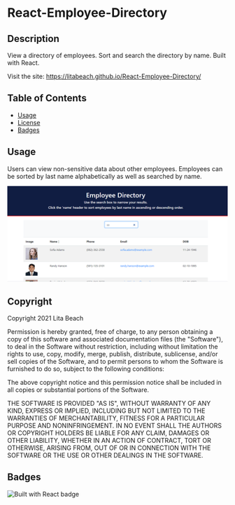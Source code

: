 # React-Employee-Directory

## Description 

View a directory of employees. Sort and search the directory by name. Built with React.

Visit the site: https://litabeach.github.io/React-Employee-Directory/

## Table of Contents

* [Usage](#usage)
* [License](#license)
* [Badges](#badges)

## Usage 

Users can view non-sensitive data about other employees. Employees can be sorted by last name alphabetically as well as searched by name.

![Screenshot of app table of employees](public/screenshot.png)


## Copyright

Copyright 2021 Lita Beach

Permission is hereby granted, free of charge, to any person obtaining a copy of this software and associated documentation files (the "Software"), to deal in the Software without restriction, including without limitation the rights to use, copy, modify, merge, publish, distribute, sublicense, and/or sell copies of the Software, and to permit persons to whom the Software is furnished to do so, subject to the following conditions:

The above copyright notice and this permission notice shall be included in all copies or substantial portions of the Software.

THE SOFTWARE IS PROVIDED "AS IS", WITHOUT WARRANTY OF ANY KIND, EXPRESS OR IMPLIED, INCLUDING BUT NOT LIMITED TO THE WARRANTIES OF MERCHANTABILITY, FITNESS FOR A PARTICULAR PURPOSE AND NONINFRINGEMENT. IN NO EVENT SHALL THE AUTHORS OR COPYRIGHT HOLDERS BE LIABLE FOR ANY CLAIM, DAMAGES OR OTHER LIABILITY, WHETHER IN AN ACTION OF CONTRACT, TORT OR OTHERWISE, ARISING FROM, OUT OF OR IN CONNECTION WITH THE SOFTWARE OR THE USE OR OTHER DEALINGS IN THE SOFTWARE.

## Badges

![Built with React badge](https://img.shields.io/badge/Built_with-React-green) 

